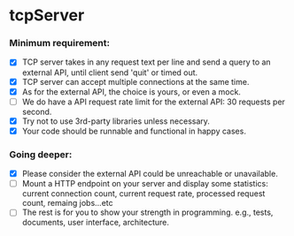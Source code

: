 # tcpServer

### Minimum requirement:

- [x] TCP server takes in any request text per line and send a query to an external API, until client send 'quit' or timed out.
- [x] TCP server can accept multiple connections at the same time.
- [x] As for the external API, the choice is yours, or even a mock.
- [ ] We do have a API request rate limit for the external API: 30 requests per second.
- [x] Try not to use 3rd-party libraries unless necessary.
- [x] Your code should be runnable and functional in happy cases.

### Going deeper:
- [x] Please consider the external API could be unreachable or unavailable.
- [ ] Mount a HTTP endpoint on your server and display some statistics: current connection count, current request rate, processed request count, remaing jobs...etc
- [ ] The rest is for you to show your strength in programming. e.g., tests, documents, user interface, architecture.
